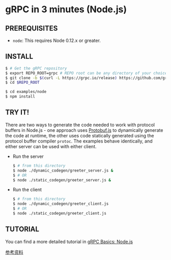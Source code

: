 # gRPC in 3 minutes (Node.js)

## PREREQUISITES

- `node`: This requires Node 0.12.x or greater.

## INSTALL

```sh
$ # Get the gRPC repository
$ export REPO_ROOT=grpc # REPO root can be any directory of your choice
$ git clone -b $(curl -L https://grpc.io/release) https://github.com/grpc/grpc $REPO_ROOT
$ cd $REPO_ROOT

$ cd examples/node
$ npm install
```

## TRY IT!

There are two ways to generate the code needed to work with protocol buffers in Node.js - one approach uses [Protobuf.js](https://github.com/dcodeIO/ProtoBuf.js/) to dynamically generate the code at runtime, the other uses code statically generated using the protocol buffer compiler `protoc`. The examples behave identically, and either server can be used with either client.

- Run the server

  ```sh
  $ # from this directory
  $ node ./dynamic_codegen/greeter_server.js &
  $ # OR
  $ node ./static_codegen/greeter_server.js &
  ```

- Run the client

  ```sh
  $ # from this directory
  $ node ./dynamic_codegen/greeter_client.js
  $ # OR
  $ node ./static_codegen/greeter_client.js
  ```

## TUTORIAL

You can find a more detailed tutorial in [gRPC Basics: Node.js][]

[Install gRPC Node]: ../../src/node
[gRPC Basics: Node.js]: https://grpc.io/docs/tutorials/basic/node.html

[参考资料](https://doc.oschina.net/grpc?t=60135)
